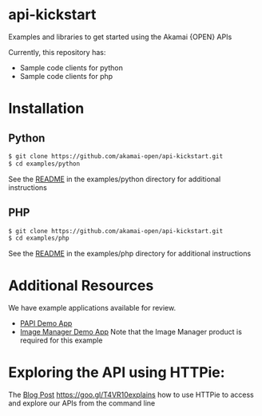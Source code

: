 api-kickstart
=============

Examples and libraries to get started using the Akamai {OPEN} APIs

Currently, this repository has:
* Sample code clients for python
* Sample code clients for php

# Installation

## Python
``` bash
$ git clone https://github.com/akamai-open/api-kickstart.git
$ cd examples/python
```
See the [README](examples/python/README.md) in the examples/python directory for additional instructions

## PHP
``` bash
$ git clone https://github.com/akamai-open/api-kickstart.git
$ cd examples/php
```
See the [README](examples/php/README.md) in the examples/php directory for additional instructions

# Additional Resources
We have example applications available for review.

* [PAPI Demo App](https://github.com/akamai-open/papi-demo-app)
* [Image Manager Demo App](https://github.com/akamai-open/imaging-sample-ui)
	Note that the Image Manager product is required for this example

# Exploring the API using HTTPie:
The [Blog Post](https://goo.gl/T4VR10) https://goo.gl/T4VR10explains how to use HTTPie to access and explore our APIs from the command line





